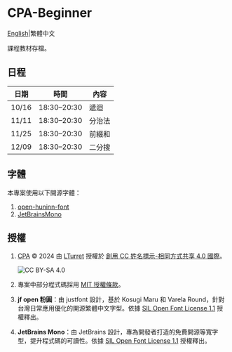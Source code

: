 # CPA-Beginner

[English](README.md)|繁體中文

課程教材存檔。

## 日程

| 日期  | 時間        | 內容   |
|-------|-------------|--------|
| 10/16 | 18:30–20:30 | 遞迴   |
| 11/11 | 18:30–20:30 | 分治法 |
| 11/25 | 18:30–20:30 | 前綴和 |
| 12/09 | 18:30–20:30 | 二分搜 |

## 字體

本專案使用以下開源字體：

1. [open-huninn-font](https://github.com/justfont/open-huninn-font)
2. [JetBrainsMono](https://github.com/JetBrains/JetBrainsMono)

## 授權

1. [CPA](https://github.com/LTurret/CPA) © 2024 由 [LTurret](https://github.com/LTurret) 授權於 [創用 CC 姓名標示-相同方式共享 4.0 國際](https://creativecommons.org/licenses/by-sa/4.0/?ref=chooser-v1)。

   ![CC BY-SA 4.0](https://licensebuttons.net/l/by-sa/4.0/88x31.png)

2. 專案中部分程式碼採用 [MIT 授權條款](./LICENSE)。

3. **jf open 粉圓**：由 justfont 設計，基於 Kosugi Maru 和 Varela Round，針對台灣日常應用優化的開源繁體中文字型。依據 [SIL Open Font License 1.1](https://github.com/justfont/open-huninn-font/blob/master/LICENSE) 授權釋出。

4. **JetBrains Mono**：由 JetBrains 設計，專為開發者打造的免費開源等寬字型，提升程式碼的可讀性。依據 [SIL Open Font License 1.1](https://github.com/JetBrains/JetBrainsMono/blob/master/OFL.txt) 授權釋出。
